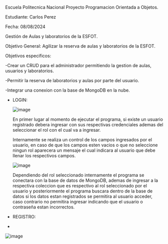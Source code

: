 Escuela Politecnica Nacional
Proyecto Programacion Orientada a Objetos.

Estudiante: Carlos Perez

Fecha: 08/08/2024

Gestión de Aulas y laboratorios de la ESFOT.

Objetivo General: Agilizar la reserva de aulas y laboratorios de la ESFOT.


Objetivos especificos: 

-Crear un CRUD para el administrador permitiendo la gestion de aulas, usuarios y laboratorios.

-Permitir la reserva de laboratorios y aulas por parte del usuario.

-Integrar una conexion con la base de MongoDB en la nube.

- LOGIN:
  
  ![image](https://github.com/user-attachments/assets/9449eb67-f203-4631-a4c1-d65eeac934d1)

  En primer lugar al momento de ejecutar el programa, si existe un usuario registrado debera ingresar con sus respectivas credenciales ademas del seleccionar el rol con el cual va a ingresar.

  Internamente se realiza un control de los campos ingresados por el usuario, en caso de que los campos esten vacios o que no seleccione ningun rol aparecera un mensaje el cual indicara al usuario que debe llenar los respectivos campos.

  ![image](https://github.com/user-attachments/assets/5545b56d-c3c9-46d7-9da9-e862f8384f74)

  Dependiendo del rol seleccionado internamente el programa se conectara con la base de datos de MongoDB, ademas de ingresar a la respectiva coleccion que es respectivo al rol seleccionado por el usuario y posteriormente el programa buscara dentro de la base de datos si   los datos estan registrados se permitira al usuario acceder, caso contrario no permitira ingresar indicando que el usuario o contraseña estan incorrectos.


- REGISTRO:
- 
![image](https://github.com/user-attachments/assets/43934787-bd00-4ed8-b742-54c10b20736b)


